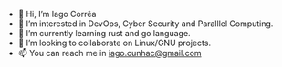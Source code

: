 - 👋 Hi, I’m Iago Corrêa
- 👀 I’m interested in DevOps, Cyber Security and Paralllel Computing.
- 🌱 I’m currently learning rust and go language.
- 💞️ I’m looking to collaborate on Linux/GNU projects.
- 📫 You can reach me in iago.cunhac@gmail.com

